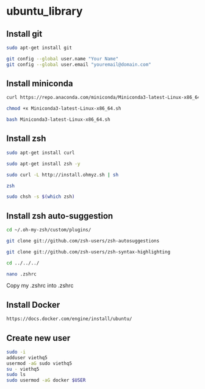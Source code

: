 # ubuntu_library

## Install git
```sh
sudo apt-get install git
```
```sh
git config --global user.name "Your Name"
git config --global user.email "youremail@domain.com"
```

## Install miniconda
```sh
curl https://repo.anaconda.com/miniconda/Miniconda3-latest-Linux-x86_64.sh -o Miniconda3-latest-Linux-x86_64.sh
```
```sh
chmod +x Miniconda3-latest-Linux-x86_64.sh
```
```sh
bash Miniconda3-latest-Linux-x86_64.sh
```

## Install zsh

```sh
sudo apt-get install curl
```
```sh
sudo apt-get install zsh -y
```
```sh
sudo curl -L http://install.ohmyz.sh | sh
```
```sh
zsh
```
```sh
sudo chsh -s $(which zsh)
```

## Install zsh auto-suggestion
```sh
cd ~/.oh-my-zsh/custom/plugins/
```
```sh
git clone git://github.com/zsh-users/zsh-autosuggestions
```
```sh
git clone git://github.com/zsh-users/zsh-syntax-highlighting
```
```sh
cd ../../../
```
```sh
nano .zshrc
```
Copy my .zshrc into .zshrc

## Install Docker
```sh
https://docs.docker.com/engine/install/ubuntu/
```

## Create new user
```sh
sudo -i
adduser viethq5
usermod -aG sudo viethq5
su - viethq5
sudo ls
sudo usermod -aG docker $USER

